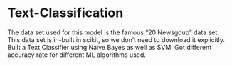 # Text-Classification
The data set used for this model is the famous “20 Newsgoup” data set. This data set is in-built in scikit, so we don’t need to download it explicitly.
Built a Text Classifier using Naive Bayes as well as SVM. Got different accuracy rate for different ML algorithms used.
